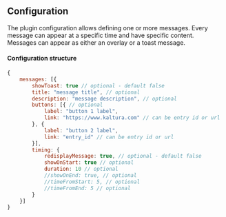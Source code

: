 ## Configuration

The plugin configuration allows defining one or more messages.
Every message can appear at a specific time and have specific content.
Messages can appear as either an overlay or a toast message.

#### Configuration structure

```js
{
    messages: [{
        showToast: true // optional - default false
        title: "message title", // optional
        description: "message description", // optional
        buttons: [{ // optional
            label: "button 1 label",
            link: "https://www.kaltura.com" // can be entry id or url
        }, {
            label: "button 2 label",
            link: "entry_id" // can be entry id or url
        }],
        timing: {
            redisplayMessage: true, // optional - default false
            showOnStart: true // optional
            duration: 10 // optional
            //showOnEnd: true, // optional
            //timeFromStart: 5, // optional
            //timeFromEnd: 5 // optional
        }
    }]
}
```
